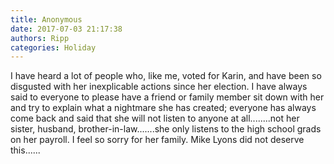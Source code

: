 ```yaml
---
title: Anonymous
date: 2017-07-03 21:17:38
authors: Ripp
categories: Holiday
---
```


 I have heard a lot of people who, like me, voted for Karin, and have been so disgusted with her inexplicable actions since her election.  I have always said to everyone to please have a friend or family member sit down with her and try to explain what a nightmare she has created; everyone has always come back and said that she will not listen to anyone at all........not her sister, husband, brother-in-law.......she only listens to the high school grads on her payroll.  I feel so sorry for her family. Mike Lyons did not deserve this......